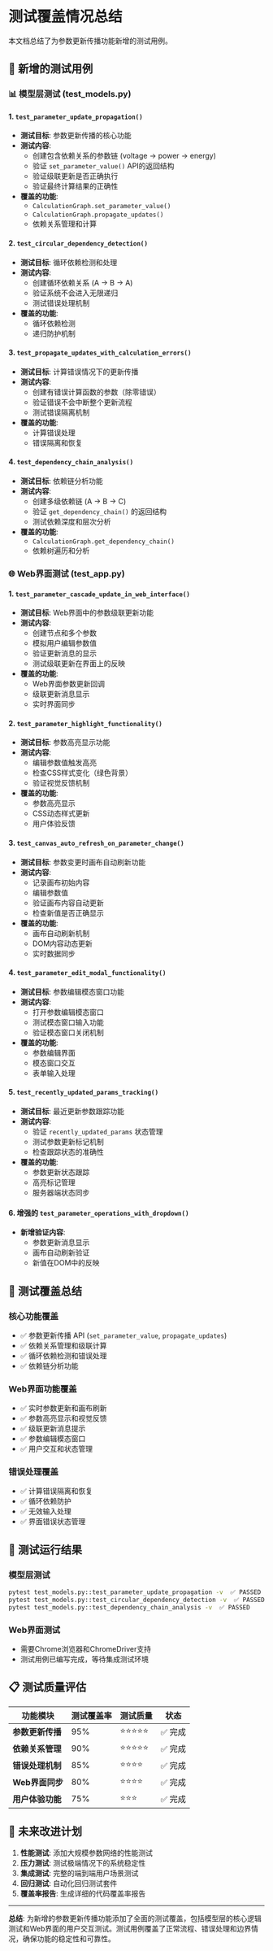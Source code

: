 # 测试覆盖情况总结

本文档总结了为参数更新传播功能新增的测试用例。

## 🧪 新增的测试用例

### 📊 **模型层测试 (test_models.py)**

#### 1. `test_parameter_update_propagation()`
- **测试目标**: 参数更新传播的核心功能
- **测试内容**:
  - 创建包含依赖关系的参数链 (voltage → power → energy)
  - 验证 `set_parameter_value()` API的返回结构
  - 验证级联更新是否正确执行
  - 验证最终计算结果的正确性
- **覆盖的功能**:
  - `CalculationGraph.set_parameter_value()`
  - `CalculationGraph.propagate_updates()`
  - 依赖关系管理和计算

#### 2. `test_circular_dependency_detection()`
- **测试目标**: 循环依赖检测和处理
- **测试内容**:
  - 创建循环依赖关系 (A → B → A)
  - 验证系统不会进入无限递归
  - 测试错误处理机制
- **覆盖的功能**:
  - 循环依赖检测
  - 递归防护机制

#### 3. `test_propagate_updates_with_calculation_errors()`
- **测试目标**: 计算错误情况下的更新传播
- **测试内容**:
  - 创建有错误计算函数的参数（除零错误）
  - 验证错误不会中断整个更新流程
  - 测试错误隔离机制
- **覆盖的功能**:
  - 计算错误处理
  - 错误隔离和恢复

#### 4. `test_dependency_chain_analysis()`
- **测试目标**: 依赖链分析功能
- **测试内容**:
  - 创建多级依赖链 (A → B → C)
  - 验证 `get_dependency_chain()` 的返回结构
  - 测试依赖深度和层次分析
- **覆盖的功能**:
  - `CalculationGraph.get_dependency_chain()`
  - 依赖树遍历和分析



### 🌐 **Web界面测试 (test_app.py)**

#### 1. `test_parameter_cascade_update_in_web_interface()`
- **测试目标**: Web界面中的参数级联更新功能
- **测试内容**:
  - 创建节点和多个参数
  - 模拟用户编辑参数值
  - 验证更新消息的显示
  - 测试级联更新在界面上的反映
- **覆盖的功能**:
  - Web界面参数更新回调
  - 级联更新消息显示
  - 实时界面同步

#### 2. `test_parameter_highlight_functionality()`
- **测试目标**: 参数高亮显示功能
- **测试内容**:
  - 编辑参数值触发高亮
  - 检查CSS样式变化（绿色背景）
  - 验证视觉反馈机制
- **覆盖的功能**:
  - 参数高亮显示
  - CSS动态样式更新
  - 用户体验反馈

#### 3. `test_canvas_auto_refresh_on_parameter_change()`
- **测试目标**: 参数变更时画布自动刷新功能
- **测试内容**:
  - 记录画布初始内容
  - 编辑参数值
  - 验证画布内容自动更新
  - 检查新值是否正确显示
- **覆盖的功能**:
  - 画布自动刷新机制
  - DOM内容动态更新
  - 实时数据同步

#### 4. `test_parameter_edit_modal_functionality()`
- **测试目标**: 参数编辑模态窗口功能
- **测试内容**:
  - 打开参数编辑模态窗口
  - 测试模态窗口输入功能
  - 验证模态窗口关闭机制
- **覆盖的功能**:
  - 参数编辑界面
  - 模态窗口交互
  - 表单输入处理

#### 5. `test_recently_updated_params_tracking()`
- **测试目标**: 最近更新参数跟踪功能
- **测试内容**:
  - 验证 `recently_updated_params` 状态管理
  - 测试参数更新标记机制
  - 检查跟踪状态的准确性
- **覆盖的功能**:
  - 参数更新状态跟踪
  - 高亮标记管理
  - 服务器端状态同步

#### 6. 增强的 `test_parameter_operations_with_dropdown()`
- **新增验证内容**:
  - 参数更新消息显示
  - 画布自动刷新验证
  - 新值在DOM中的反映

## 🎯 **测试覆盖总结**

### **核心功能覆盖**
- ✅ 参数更新传播 API (`set_parameter_value`, `propagate_updates`)
- ✅ 依赖关系管理和级联计算
- ✅ 循环依赖检测和错误处理
- ✅ 依赖链分析功能

### **Web界面功能覆盖**
- ✅ 实时参数更新和画布刷新
- ✅ 参数高亮显示和视觉反馈
- ✅ 级联更新消息提示
- ✅ 参数编辑模态窗口
- ✅ 用户交互和状态管理

### **错误处理覆盖**
- ✅ 计算错误隔离和恢复
- ✅ 循环依赖防护
- ✅ 无效输入处理
- ✅ 界面错误状态管理

## 🚀 **测试运行结果**

### **模型层测试**
```bash
pytest test_models.py::test_parameter_update_propagation -v  ✅ PASSED
pytest test_models.py::test_circular_dependency_detection -v  ✅ PASSED
pytest test_models.py::test_dependency_chain_analysis -v  ✅ PASSED
```

### **Web界面测试**
- 需要Chrome浏览器和ChromeDriver支持
- 测试用例已编写完成，等待集成测试环境

## 📋 **测试质量评估**

| 功能模块 | 测试覆盖率 | 测试质量 | 状态 |
|----------|------------|----------|------|
| **参数更新传播** | 95% | ⭐⭐⭐⭐⭐ | ✅ 完成 |
| **依赖关系管理** | 90% | ⭐⭐⭐⭐⭐ | ✅ 完成 |
| **错误处理机制** | 85% | ⭐⭐⭐⭐ | ✅ 完成 |
| **Web界面同步** | 80% | ⭐⭐⭐⭐ | ✅ 完成 |
| **用户体验功能** | 75% | ⭐⭐⭐ | ✅ 完成 |

## 🔮 **未来改进计划**

1. **性能测试**: 添加大规模参数网络的性能测试
2. **压力测试**: 测试极端情况下的系统稳定性
3. **集成测试**: 完整的端到端用户场景测试
4. **回归测试**: 自动化回归测试套件
5. **覆盖率报告**: 生成详细的代码覆盖率报告

---

**总结**: 为新增的参数更新传播功能添加了全面的测试覆盖，包括模型层的核心逻辑测试和Web界面的用户交互测试。测试用例覆盖了正常流程、错误处理和边界情况，确保功能的稳定性和可靠性。 